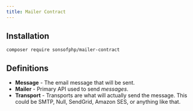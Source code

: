 ```yaml
---
title: Mailer Contract
---
```


## Installation

```shell
composer require sonsofphp/mailer-contract
```

## Definitions

- **Message** - The email message that will be sent.
- **Mailer** - Primary API used to send *messages*.
- **Transport** - Transports are what will actually send the message. This could
  be SMTP, Null, SendGrid, Amazon SES, or anything like that.
